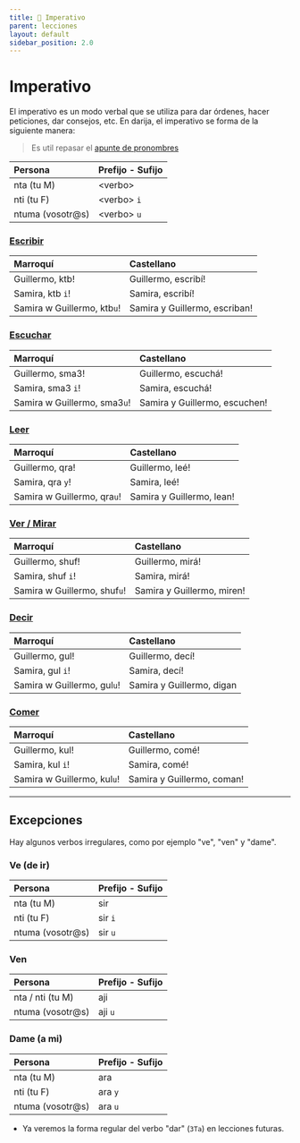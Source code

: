 ```yaml
---
title: 📖 Imperativo
parent: lecciones
layout: default
sidebar_position: 2.0
---
```


# Imperativo

El imperativo es un modo verbal que se utiliza para dar órdenes, hacer peticiones, dar consejos, etc. En darija, el imperativo se forma de la siguiente manera:

> Es util repasar el [apunte de pronombres](../vocabulario/pronombres.md)

| Persona          | Prefijo - Sufijo |
|:-----------------|:-----------------|
| nta (tu M)       | \<verbo\>        |
| nti (tu F)       | \<verbo\> `i`    |
| ntuma (vosotr@s) | \<verbo\> `u`    |

### [Escribir](../verbos/escribir.md)

| Marroquí                    | Castellano                    |
|:----------------------------|:------------------------------|
| Guillermo, ktb!             | Guillermo, escribí!           |
| Samira, ktb `i`!            | Samira, escribí!              |
| Samira w Guillermo, ktb`u`! | Samira y Guillermo, escriban! |

### [Escuchar](../verbos/escuchar.md)

| Marroquí                     | Castellano                    |
|:-----------------------------|:------------------------------|
| Guillermo, sma3!             | Guillermo, escuchá!           |
| Samira, sma3 `i`!            | Samira, escuchá!              |
| Samira w Guillermo, sma3`u`! | Samira y Guillermo, escuchen! |

### [Leer](../verbos/leer.md)

| Marroquí                    | Castellano                |
|:----------------------------|:--------------------------|
| Guillermo, qra!             | Guillermo, leé!           |
| Samira, qra `y`!            | Samira, leé!              |
| Samira w Guillermo, qra`u`! | Samira y Guillermo, lean! |


### [Ver / Mirar](../verbos/ver.md)
| Marroquí                     | Castellano                 |
|:-----------------------------|:---------------------------|
| Guillermo, shuf!             | Guillermo, mirá!           |
| Samira, shuf `i`!            | Samira, mirá!              |
| Samira w Guillermo, shuf`u`! | Samira y Guillermo, miren! |

### [Decir](../verbos/decir.md)
| Marroquí                    | Castellano                |
|:----------------------------|:--------------------------|
| Guillermo, gul!             | Guillermo, decí!          |
| Samira, gul `i`!            | Samira, decí!             |
| Samira w Guillermo, gul`u`! | Samira y Guillermo, digan |

### [Comer](../verbos/comer.md)
| Marroquí                    | Castellano                 |
|:----------------------------|:---------------------------|
| Guillermo, kul!             | Guillermo, comé!           |
| Samira, kul `i`!            | Samira, comé!              |
| Samira w Guillermo, kul`u`! | Samira y Guillermo, coman! |

---

## Excepciones

Hay algunos verbos irregulares, como por ejemplo "ve", "ven" y "dame".

### Ve (de ir)
| Persona          | Prefijo - Sufijo |
|:-----------------|:-----------------|
| nta (tu M)       | sir              |
| nti (tu F)       | sir `i`          |
| ntuma (vosotr@s) | sir `u`          |


### Ven

| Persona          | Prefijo - Sufijo |
|:-----------------|:-----------------|
| nta / nti (tu M) | aji              |
| ntuma (vosotr@s) | aji `u`          |


### Dame (a mi)

| Persona          | Prefijo - Sufijo |
|:-----------------|:-----------------|
| nta (tu M)       | ara              |
| nti (tu F)       | ara `y`          |
| ntuma (vosotr@s) | ara `u`          |

- Ya veremos la forma regular del verbo "dar" (`3Ta`) en lecciones futuras.